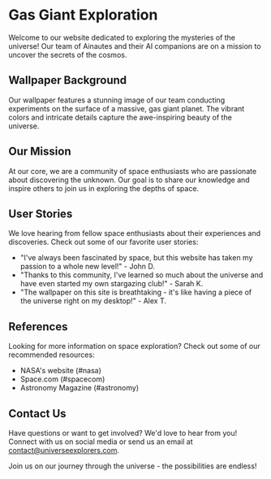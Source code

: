 <!--font:Inter-->

# Gas Giant Exploration

Welcome to our website dedicated to exploring the mysteries of the universe! Our team of Ainautes and their AI companions are on a mission to uncover the secrets of the cosmos. 

## Wallpaper Background

Our wallpaper features a stunning image of our team conducting experiments on the surface of a massive, gas giant planet. The vibrant colors and intricate details capture the awe-inspiring beauty of the universe. 

## Our Mission

At our core, we are a community of space enthusiasts who are passionate about discovering the unknown. Our goal is to share our knowledge and inspire others to join us in exploring the depths of space.

## User Stories

We love hearing from fellow space enthusiasts about their experiences and discoveries. Check out some of our favorite user stories:

- "I've always been fascinated by space, but this website has taken my passion to a whole new level!" - John D.
- "Thanks to this community, I've learned so much about the universe and have even started my own stargazing club!" - Sarah K.
- "The wallpaper on this site is breathtaking - it's like having a piece of the universe right on my desktop!" - Alex T.

## References

Looking for more information on space exploration? Check out some of our recommended resources:

- NASA's website (#nasa)
- Space.com (#spacecom)
- Astronomy Magazine (#astronomy)

## Contact Us

Have questions or want to get involved? We'd love to hear from you! Connect with us on social media or send us an email at [contact@universeexplorers.com](mailto:contact@universeexplorers.com).

Join us on our journey through the universe - the possibilities are endless!

<!--

Write me content for website with wallpaper which alt text is:

"A team of Ainautes and their AI companions conducting experiments on the surface of a massive, gas giant planet."

The name/title of the page should not be 1:1 copy of the alt text but rather a real content of the website which is using this wallpaper.

- Use markdown format 
- Start with heading
- Heading should be short and concise
- The content should look like a real website 
- The website should not be about the wallpaper, wallpaper is just a related background
- Heading should be contain work "wallpaper" or "background"
- Include real sections like references, contact, user stories, etc. use things relevant to the page purpose.
- Feel free to use structure like headings, bullets, numbering, blockquotes, paragraphs, horizontal lines, etc.
- You can use formatting like bold or _italic_
- You can include UTF-8 emojis
- Links should be only #hash anchors (and you can refer to the document itself)
- Do not include images


---


# Exploring the Depths of Gas Giants: A Journey Through the Universe

Welcome to our website dedicated to exploring the mysteries of the universe! Our team of Ainautes and their AI companions are on a mission to uncover the secrets of the cosmos. 

## Wallpaper Background

Our wallpaper features a stunning image of our team conducting experiments on the surface of a massive, gas giant planet. The vibrant colors and intricate details capture the awe-inspiring beauty of the universe. 

## Our Mission

At our core, we are a community of space enthusiasts who are passionate about discovering the unknown. Our goal is to share our knowledge and inspire others to join us in exploring the depths of space.

## User Stories

We love hearing from fellow space enthusiasts about their experiences and discoveries. Check out some of our favorite user stories:

- "I've always been fascinated by space, but this website has taken my passion to a whole new level!" - John D.
- "Thanks to this community, I've learned so much about the universe and have even started my own stargazing club!" - Sarah K.
- "The wallpaper on this site is breathtaking - it's like having a piece of the universe right on my desktop!" - Alex T.

## References

Looking for more information on space exploration? Check out some of our recommended resources:

- NASA's website (#nasa)
- Space.com (#spacecom)
- Astronomy Magazine (#astronomy)

## Contact Us

Have questions or want to get involved? We'd love to hear from you! Connect with us on social media or send us an email at [contact@universeexplorers.com](mailto:contact@universeexplorers.com).

Join us on our journey through the universe - the possibilities are endless!


---


Write me a Google font which is best fitting for the website.

Pick from the list:
- Cinzel Decorative
- Poppins
- Montserrat
- Barlow Condensed
- Futura
- IBM Plex Sans
- Inter
- Raleway
- Great Vibes
- Exo 2
- Dancing Script
- Cormorant Garamond
- Alegreya
- Open Sans
- Playfair Display
- Cabin
- Cinzel
- Orbitron
- Lobster
- Lato
- Creepster
- Roboto


Write just the font name nothing else.


---


Inter

-->
